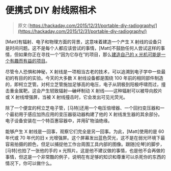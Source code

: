 # 便携式 DIY 射线照相术

> 原文:[https://hackaday.com/2015/12/31/portable-diy-radiography/](https://hackaday.com/2015/12/31/portable-diy-radiography/)

[Matt]有辐射、电子和物理方面的背景，这意味着建造一个产生 X 射线的设备只是时间问题。这不是每个人都应该尝试的事情，[Matt]不鼓励任何人尝试这样的事情，但如果你正在寻找一个“因为它存在”的项目，那么[建造自己的 x 光机可能是一个有趣而有益的项目](http://sigurthrenterprises.blogspot.com/2015/12/portable-diy-x-ray-source-radiography.html)。

尽管令人恐惧和神秘，X 射线是一项相当古老的技术，可以追溯到电子学中一些最初的有目的的实验。今天的大多数 X 射线设备都是围绕 100 年前的相同部件制造的，即柯立芝管。对柯立芝管施加足够高的电压，电子从阴极到阳极呼啸而过，撞击重金属靶。这会产生轫致辐射—~~破坏~~制动 X 射线——这种辐射可以被导向胶片或 X 射线增强屏，当被 X 射线撞击时，它会发出可见光荧光。

除了一个便宜的柯立芝电子管，[马特]还用一个电压倍增器、一个回扫变压器和一个最初用于感应加热应用的变压器驱动器构建了他的 X 射线发生器的其余部分。电子设备安装在一个特百惠容器中，并用矿物油绝缘。

能够产生 X 射线是一回事，观察它们完全是另一回事。为此，[Matt]使用的是 60 年代或 70 年代的旧 x 光增强屏。这个屏幕发出蓝色荧光，这不是在弱光环境下最容易拍摄的颜色，但足以捕捉他工作台周围工具内部的图像。跟随[伦琴]的脚步，[马特]也拍了一张他的手的 x 光照片。这是他不建议做的事情，也是他不会再做的事情，但这是一个非常酷的例子，说明在有足够的知识和尊重可以杀死你的东西的情况下，你可以做什么。